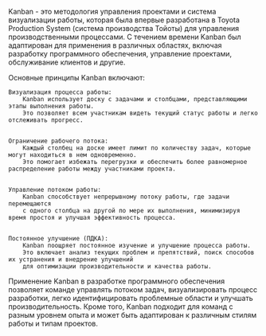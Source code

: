 Kanban - это методология управления проектами и система визуализации работы, которая была впервые разработана 
в Toyota Production System (система производства Тойоты) для управления производственными процессами. 
С течением времени Kanban был адаптирован для применения в различных областях, включая разработку программного обеспечения, 
управление проектами, обслуживание клиентов и другие.


Основные принципы Kanban включают:

    Визуализация процесса работы:
        Kanban использует доску с задачами и столбцами, представляющими этапы выполнения работы. 
        Это позволяет всем участникам видеть текущий статус работы и легко отслеживать прогресс.


    Ограничение рабочего потока:
        Каждый столбец на доске имеет лимит по количеству задач, которые могут находиться в нем одновременно. 
        Это помогает избежать перегрузки и обеспечить более равномерное распределение работы между участниками проекта.


    Управление потоком работы:
        Kanban способствует непрерывному потоку работы, где задачи перемещаются 
        с одного столбца на другой по мере их выполнения, минимизируя время простоя и улучшая эффективность процесса.


    Постоянное улучшение (ПДКА):
        Kanban поощряет постоянное изучение и улучшение процесса работы. 
        Это включает анализ текущих проблем и препятствий, поиск способов их устранения и внедрение улучшений 
        для оптимизации производительности и качества работы.


Применение Kanban в разработке программного обеспечения позволяет команде управлять потоком задач, 
визуализировать процесс разработки, легко идентифицировать проблемные области и улучшать производительность. 
Кроме того, Kanban подходит для команд с разным уровнем опыта 
и может быть адаптирован к различным стилям работы и типам проектов.
